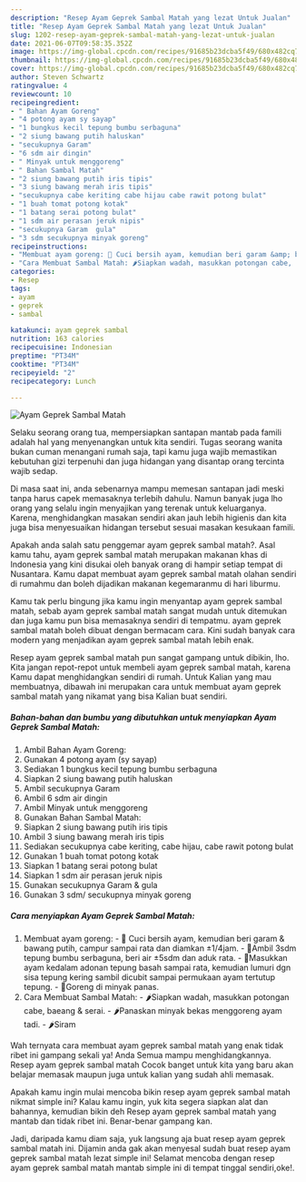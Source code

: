 ```yaml
---
description: "Resep Ayam Geprek Sambal Matah yang lezat Untuk Jualan"
title: "Resep Ayam Geprek Sambal Matah yang lezat Untuk Jualan"
slug: 1202-resep-ayam-geprek-sambal-matah-yang-lezat-untuk-jualan
date: 2021-06-07T09:58:35.352Z
image: https://img-global.cpcdn.com/recipes/91685b23dcba5f49/680x482cq70/ayam-geprek-sambal-matah-foto-resep-utama.jpg
thumbnail: https://img-global.cpcdn.com/recipes/91685b23dcba5f49/680x482cq70/ayam-geprek-sambal-matah-foto-resep-utama.jpg
cover: https://img-global.cpcdn.com/recipes/91685b23dcba5f49/680x482cq70/ayam-geprek-sambal-matah-foto-resep-utama.jpg
author: Steven Schwartz
ratingvalue: 4
reviewcount: 10
recipeingredient:
- " Bahan Ayam Goreng"
- "4 potong ayam sy sayap"
- "1 bungkus kecil tepung bumbu serbaguna"
- "2 siung bawang putih haluskan"
- "secukupnya Garam"
- "6 sdm air dingin"
- " Minyak untuk menggoreng"
- " Bahan Sambal Matah"
- "2 siung bawang putih iris tipis"
- "3 siung bawang merah iris tipis"
- "secukupnya cabe keriting cabe hijau cabe rawit potong bulat"
- "1 buah tomat potong kotak"
- "1 batang serai potong bulat"
- "1 sdm air perasan jeruk nipis"
- "secukupnya Garam  gula"
- "3 sdm secukupnya minyak goreng"
recipeinstructions:
- "Membuat ayam goreng: 🍗 Cuci bersih ayam, kemudian beri garam &amp; bawang putih, campur sampai rata dan diamkan ±1/4jam. 🍗Ambil 3sdm tepung bumbu serbaguna, beri air ±5sdm dan aduk rata. 🍗Masukkan ayam kedalam adonan tepung basah sampai rata, kemudian lumuri dgn sisa tepung kering sambil dicubit sampai permukaan ayam tertutup tepung. 🍗Goreng di minyak panas."
- "Cara Membuat Sambal Matah: 🌶Siapkan wadah, masukkan potongan cabe, baeang &amp; serai. 🌶Panaskan minyak bekas menggoreng ayam tadi. 🌶Siram"
categories:
- Resep
tags:
- ayam
- geprek
- sambal

katakunci: ayam geprek sambal 
nutrition: 163 calories
recipecuisine: Indonesian
preptime: "PT34M"
cooktime: "PT34M"
recipeyield: "2"
recipecategory: Lunch

---
```



![Ayam Geprek Sambal Matah](https://img-global.cpcdn.com/recipes/91685b23dcba5f49/680x482cq70/ayam-geprek-sambal-matah-foto-resep-utama.jpg)

Selaku seorang orang tua, mempersiapkan santapan mantab pada famili adalah hal yang menyenangkan untuk kita sendiri. Tugas seorang  wanita bukan cuman menangani rumah saja, tapi kamu juga wajib memastikan kebutuhan gizi terpenuhi dan juga hidangan yang disantap orang tercinta wajib sedap.

Di masa  saat ini, anda sebenarnya mampu memesan santapan jadi meski tanpa harus capek memasaknya terlebih dahulu. Namun banyak juga lho orang yang selalu ingin menyajikan yang terenak untuk keluarganya. Karena, menghidangkan masakan sendiri akan jauh lebih higienis dan kita juga bisa menyesuaikan hidangan tersebut sesuai masakan kesukaan famili. 



Apakah anda salah satu penggemar ayam geprek sambal matah?. Asal kamu tahu, ayam geprek sambal matah merupakan makanan khas di Indonesia yang kini disukai oleh banyak orang di hampir setiap tempat di Nusantara. Kamu dapat membuat ayam geprek sambal matah olahan sendiri di rumahmu dan boleh dijadikan makanan kegemaranmu di hari liburmu.

Kamu tak perlu bingung jika kamu ingin menyantap ayam geprek sambal matah, sebab ayam geprek sambal matah sangat mudah untuk ditemukan dan juga kamu pun bisa memasaknya sendiri di tempatmu. ayam geprek sambal matah boleh dibuat dengan bermacam cara. Kini sudah banyak cara modern yang menjadikan ayam geprek sambal matah lebih enak.

Resep ayam geprek sambal matah pun sangat gampang untuk dibikin, lho. Kita jangan repot-repot untuk membeli ayam geprek sambal matah, karena Kamu dapat menghidangkan sendiri di rumah. Untuk Kalian yang mau membuatnya, dibawah ini merupakan cara untuk membuat ayam geprek sambal matah yang nikamat yang bisa Kalian buat sendiri.

<!--inarticleads1-->

##### Bahan-bahan dan bumbu yang dibutuhkan untuk menyiapkan Ayam Geprek Sambal Matah:

1. Ambil  Bahan Ayam Goreng:
1. Gunakan 4 potong ayam (sy sayap)
1. Sediakan 1 bungkus kecil tepung bumbu serbaguna
1. Siapkan 2 siung bawang putih haluskan
1. Ambil secukupnya Garam
1. Ambil 6 sdm air dingin
1. Ambil  Minyak untuk menggoreng
1. Gunakan  Bahan Sambal Matah:
1. Siapkan 2 siung bawang putih iris tipis
1. Ambil 3 siung bawang merah iris tipis
1. Sediakan secukupnya cabe keriting, cabe hijau, cabe rawit potong bulat
1. Gunakan 1 buah tomat potong kotak
1. Siapkan 1 batang serai potong bulat
1. Siapkan 1 sdm air perasan jeruk nipis
1. Gunakan secukupnya Garam &amp; gula
1. Gunakan 3 sdm/ secukupnya minyak goreng




<!--inarticleads2-->

##### Cara menyiapkan Ayam Geprek Sambal Matah:

1. Membuat ayam goreng: - 🍗 Cuci bersih ayam, kemudian beri garam &amp; bawang putih, campur sampai rata dan diamkan ±1/4jam. - 🍗Ambil 3sdm tepung bumbu serbaguna, beri air ±5sdm dan aduk rata. - 🍗Masukkan ayam kedalam adonan tepung basah sampai rata, kemudian lumuri dgn sisa tepung kering sambil dicubit sampai permukaan ayam tertutup tepung. - 🍗Goreng di minyak panas.
1. Cara Membuat Sambal Matah: - 🌶Siapkan wadah, masukkan potongan cabe, baeang &amp; serai. - 🌶Panaskan minyak bekas menggoreng ayam tadi. - 🌶Siram




Wah ternyata cara membuat ayam geprek sambal matah yang enak tidak ribet ini gampang sekali ya! Anda Semua mampu menghidangkannya. Resep ayam geprek sambal matah Cocok banget untuk kita yang baru akan belajar memasak maupun juga untuk kalian yang sudah ahli memasak.

Apakah kamu ingin mulai mencoba bikin resep ayam geprek sambal matah nikmat simple ini? Kalau kamu ingin, yuk kita segera siapkan alat dan bahannya, kemudian bikin deh Resep ayam geprek sambal matah yang mantab dan tidak ribet ini. Benar-benar gampang kan. 

Jadi, daripada kamu diam saja, yuk langsung aja buat resep ayam geprek sambal matah ini. Dijamin anda gak akan menyesal sudah buat resep ayam geprek sambal matah lezat simple ini! Selamat mencoba dengan resep ayam geprek sambal matah mantab simple ini di tempat tinggal sendiri,oke!.

